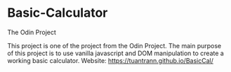 # Basic-Calculator
The Odin Project

This project is one of the project from the Odin Project. 
The main purpose of this project is to use vanilla javascript and DOM manipulation to create a working basic calculator.
Website:  https://tuantrann.github.io/BasicCal/
